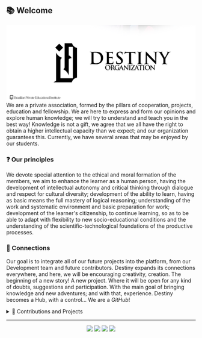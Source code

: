 ## 📚 Welcome 
<img src="https://github.com/orgdestiny/.github/blob/main/images/destiny.png?raw=true">
We are a private association, formed by the pillars of cooperation, projects, education and fellowship. We are here to express and form our opinions and explore human knowledge; we will try to understand and teach you in the best way! Knowledge is not a gift, we agree that we all have the right to obtain a higher intellectual capacity than we expect; and our organization guarantees this. Currently, we have several areas that may be enjoyed by our students. 

### ❓ Our principles

We devote special attention to the ethical and moral formation of the members, we aim to enhance the learner as a human person, having the development of intellectual autonomy and critical thinking through dialogue and respect for cultural diversity; development of the ability to learn, having as basic means the full mastery of logical reasoning; understanding of the work and systematic environment and basic preparation for work; development of the learner's citizenship, to continue learning, so as to be able to adapt with flexibility to new socio-educational conditions and the understanding of the scientific-technological foundations of the productive processes.

### 📡 Connections
Our goal is to integrate all of our future projects into the platform, from our Development team and future contributors. Destiny expands its connections everywhere, and here, we will be encouraging creativity, creation. The beginning of a new story! A new project. Where it will be open for any kind of doubts, suggestions and participation. With the main goal of bringing knowledge and new adventures; and with that, experience. Destiny becomes a Hub, with a control... We are a *GitHub*!

<details> 
	<summary>📝 Contributions and Projects</summary>
	<ul>
    <a href="https://github.com/orgdestiny/orgdestiny.github.io">
      <img align="center" src="https://github-readme-stats.vercel.app/api/pin/?username=orgdestiny&repo=orgdestiny.github.io" />
    </a>
    <a href="https://github.com/orgdestiny/destinymc">
      <img align="center" src="https://github-readme-stats.vercel.app/api/pin/?username=orgdestiny&repo=destinymc" />
    </a>
    <br>
    <br>
    <a href="https://github.com/orgdestiny/Anti-Forense">
      <img align="center" src="https://github-readme-stats.vercel.app/api/pin/?username=orgdestiny&repo=Anti-Forense" />
    </a>
	</ul>
</details>

---

<div align="center">
    <a href="https://discord.com/invite/VbgTRMnCkM"><img src="https://skillicons.dev/icons?i=discord" /></a>
    <a href="https://twitter.com/org__destiny"><img src="https://skillicons.dev/icons?i=twitter" /></a>
    <a href="https://orgdestiny.me"><img src="https://skillicons.dev/icons?i=html" /></a>
    <a href="mailto:orgdestiny@hotmail.com"><img src="https://skillicons.dev/icons?i=ros" /></a>
</div>
